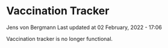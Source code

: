 Vaccination Tracker
================
Jens von Bergmann
Last updated at 02 February, 2022 - 17:06

Vaccination tracker is no longer functional.

